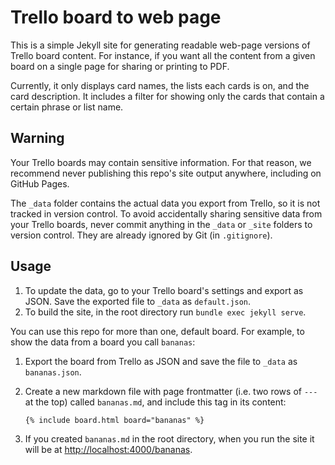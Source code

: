 # Trello board to web page

This is a simple Jekyll site for generating readable web-page versions of Trello board content. For instance, if you want all the content from a given board on a single page for sharing or printing to PDF.

Currently, it only displays card names, the lists each cards is on, and the card description. It includes a filter for showing only the cards that contain a certain phrase or list name.

## Warning

Your Trello boards may contain sensitive information. For that reason, we recommend never publishing this repo's site output anywhere, including on GitHub Pages.

The `_data` folder contains the actual data you export from Trello, so it is not tracked in version control. To avoid accidentally sharing sensitive data from your Trello boards, never commit anything in the `_data` or `_site` folders to version control. They are already ignored by Git (in `.gitignore`).

## Usage

1. To update the data, go to your Trello board's settings and export as JSON. Save the exported file to `_data` as `default.json`.
1. To build the site, in the root directory run `bundle exec jekyll serve`.

You can use this repo for more than one, default board. For example, to show the data from a board you call `bananas`:

1. Export the board from Trello as JSON and save the file to `_data` as `bananas.json`.
1. Create a new markdown file with page frontmatter (i.e. two rows of `---` at the top) called `bananas.md`, and include this tag in its content:

   ```
   {% include board.html board="bananas" %}
   ```

1. If you created `bananas.md` in the root directory, when you run the site it will be at [http://localhost:4000/bananas](http://localhost:4000/bananas).
